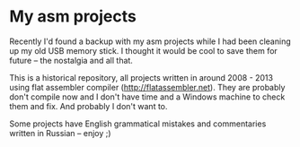 # My asm projects

Recently I'd found a backup with my asm projects while I had been cleaning up my old USB memory stick. I thought it would be cool to save them for future – the nostalgia and all that.

This is a historical repository, all projects written in around 2008 - 2013 using flat assembler compiler (http://flatassembler.net). They are probably don't compile now and I don't have time and a Windows machine to check them and fix. And probably I don't want to.

Some projects have English grammatical mistakes and commentaries written in Russian – enjoy ;)
